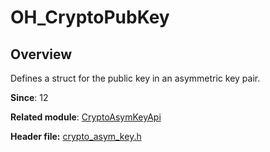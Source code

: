 # OH_CryptoPubKey

## Overview

Defines a struct for the public key in an asymmetric key pair.

**Since**: 12

**Related module**: [CryptoAsymKeyApi](capi-cryptoasymkeyapi.md)

**Header file:** [crypto_asym_key.h](capi-crypto-asym-key-h.md)
